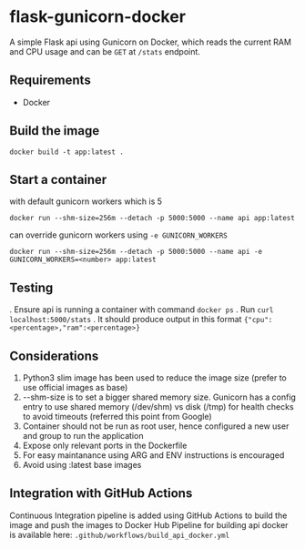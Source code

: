 # flask-gunicorn-docker

A simple Flask api using Gunicorn on Docker, which reads the current RAM and CPU usage and can be `GET` at `/stats` endpoint. 

## Requirements
- Docker

## Build the image

```
docker build -t app:latest .
```

## Start a container

with default gunicorn workers which is 5

```
docker run --shm-size=256m --detach -p 5000:5000 --name api app:latest
```

can override gunicorn workers using `-e GUNICORN_WORKERS`

```
docker run --shm-size=256m --detach -p 5000:5000 --name api -e GUNICORN_WORKERS=<number> app:latest
```

## Testing

. Ensure api is running a container with command `docker ps`
. Run `curl localhost:5000/stats`
. It should produce output in this format `{"cpu":<percentage>,"ram":<percentage>}`

## Considerations

1. Python3 slim image has been used to reduce the image size (prefer to use official images as base)
2. --shm-size is to set a bigger shared memory size. Gunicorn has a config entry to use shared memory (/dev/shm) vs disk (/tmp) for health checks to avoid timeouts (referred this point from Google)
3. Container should not be run as root user, hence configured a new user and group to run the application
4. Expose only relevant ports in the Dockerfile
5. For easy maintanance using ARG and ENV instructions is encouraged
6. Avoid using :latest base images

## Integration with GitHub Actions

Continuous Integration pipeline is added using GitHub Actions to build the image and push the images to Docker Hub
Pipeline for building api docker is available here: `.github/workflows/build_api_docker.yml`
